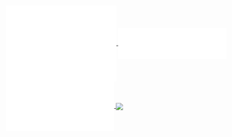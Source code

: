 
<br/>
<a href="https://github.com/JonLinkens">
  <img align="center" width="50%" src="./iso_calender.svg" />
</a>
<a href="https://github.com/JonLinkens">
  <img align="center" width="49%" src="./lines-of-code.svg" />
</a>

<a href="https://github.com/JonLinkens">
  <img align="center" width="49%" src="./metrics.plugin.wakatime.svg" />
</a>

<a href="https://github.com/JonLinkens">
  <img align="center" width="49%" src="https://github-readme-stats.vercel.app/api/wakatime?username=jonlinkens&layout=compact&theme=dracula&langs_count=8" />
</a>
